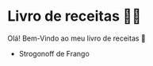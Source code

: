# Livro de receitas :man_cook:

Olá! Bem-Vindo ao meu livro de receitas :wave:

- Strogonoff de Frango
